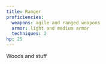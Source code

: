 ```yaml
---
title: Ranger
proficiencies:
  weapons: agile and ranged weapons
  armor: light and medium armor
  techniques: 2
hp: 25
---
```


Woods and stuff
